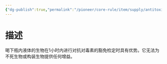 ```yaml
---
{"dg-publish":true,"permalink":"/pioneer/core-rule/item/supply/antitoxin/"}
---
```


# 描述
喝下瓶内液体的生物在1小时内进行对抗对毒素的豁免检定时具有优势。它无法为不死生物或构装生物提供任何增益。